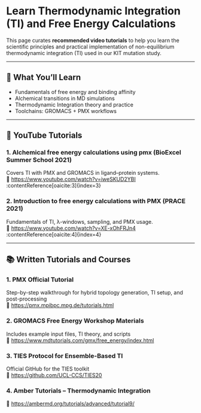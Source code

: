 # Learn Thermodynamic Integration (TI) and Free Energy Calculations

This page curates **recommended video tutorials** to help you learn the scientific principles and practical implementation of non-equilibrium thermodynamic integration (TI) used in our KIT mutation study.

---

## 🧠 What You’ll Learn
- Fundamentals of free energy and binding affinity
- Alchemical transitions in MD simulations
- Thermodynamic Integration theory and practice
- Toolchains: GROMACS + PMX workflows

---

## 🎥 YouTube Tutorials

### 1. **Alchemical free energy calculations using pmx** (BioExcel Summer School 2021)  
Covers TI with PMX and GROMACS in ligand–protein systems.  
🔗 https://www.youtube.com/watch?v=iweSKUD2YBI :contentReference[oaicite:3]{index=3}

### 2. **Introduction to free energy calculations with PMX** (PRACE 2021)  
Fundamentals of TI, λ-windows, sampling, and PMX usage.  
🔗 https://www.youtube.com/watch?v=XE-xOhFRJn4 :contentReference[oaicite:4]{index=4}

---


## 📚 Written Tutorials and Courses

### 1. **PMX Official Tutorial**
Step-by-step walkthrough for hybrid topology generation, TI setup, and post-processing  
🔗 https://pmx.mpibpc.mpg.de/tutorials.html

### 2. **GROMACS Free Energy Workshop Materials**
Includes example input files, TI theory, and scripts  
🔗 https://www.mdtutorials.com/gmx/free_energy/index.html

### 3. **TIES Protocol for Ensemble-Based TI**
Official GitHub for the TIES toolkit  
🔗 https://github.com/UCL-CCS/TIES20

### 4. **Amber Tutorials – Thermodynamic Integration**
🔗 https://ambermd.org/tutorials/advanced/tutorial9/
